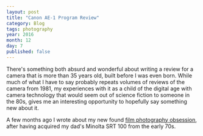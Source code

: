 ```yaml
---
layout: post
title: "Canon AE-1 Program Review"
category: Blog
tags: photography
year: 2016
month: 12
day: 7
published: false  
---
```


There's something both absurd and wonderful about writing a review for a camera that is more than 35 years old, built before I was even born. While much of what I have to say probably repeats volumes of reviews of the camera from 1981, my experiences with it as a child of the digital age with camera technology that would seem out of science fiction to someone in the 80s, gives me an interesting opportunity to hopefully say something new about it.

A few months ago I wrote about my new found [film photography obsession](http://maxlynch.com/blog/film-photography), after having acquired my dad's Minolta SRT 100 from the early 70s.
